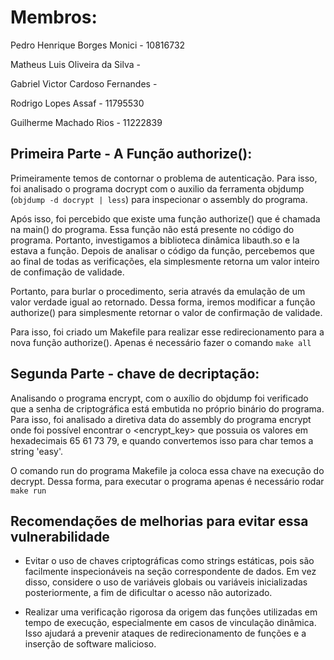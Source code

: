 # Membros:

Pedro Henrique Borges Monici - 10816732

Matheus Luis Oliveira da Silva -

Gabriel Victor Cardoso Fernandes -

Rodrigo Lopes Assaf - 11795530

Guilherme Machado Rios - 11222839


## Primeira Parte - A Função authorize():

Primeiramente temos de contornar o problema de autenticação.
Para isso, foi analisado o programa docrypt com o auxilio da ferramenta
objdump (`objdump -d docrypt | less`) para inspecionar o assembly do programa.

Após isso, foi percebido que existe uma função authorize() que é chamada na
main() do programa. Essa função não está presente no código do programa.
Portanto, investigamos a biblioteca dinâmica libauth.so e la estava a função.
Depois de analisar o código da função, percebemos que ao final de todas as
verificações, ela simplesmente retorna um valor inteiro de confimação de
validade.

Portanto, para burlar o procedimento, seria através da emulação
de um valor verdade igual ao retornado. Dessa forma, iremos modificar a
função authorize() para simplesmente retornar o valor de confirmação de
validade.

Para isso, foi criado um Makefile para realizar esse redirecionamento para a
nova função authorize(). Apenas é necessário fazer o comando `make all`

## Segunda Parte - chave de decriptação:

Analisando o programa encrypt, com o auxílio do objdump foi verificado
que a senha de criptográfica está embutida no próprio binário do programa.
Para isso, foi analisado a diretiva data do assembly do programa encrypt onde
foi possível encontrar o <encrypt_key> que possuia os valores em hexadecimais
65 61 73 79, e quando convertemos isso para char temos a string 'easy'.

O comando run do programa Makefile ja coloca essa chave na execução do decrypt.
Dessa forma, para executar o programa apenas é necessário rodar `make run`

## Recomendações de melhorias para evitar essa vulnerabilidade

* Evitar o uso de chaves criptográficas como strings estáticas, pois são
facilmente inspecionáveis na seção correspondente de dados. Em vez disso,
considere o uso de variáveis globais ou variáveis inicializadas posteriormente,
a fim de dificultar o acesso não autorizado.

* Realizar uma verificação rigorosa da origem das funções utilizadas em tempo
de execução, especialmente em casos de vinculação dinâmica. Isso ajudará a
prevenir ataques de redirecionamento de funções e a inserção de software malicioso.
